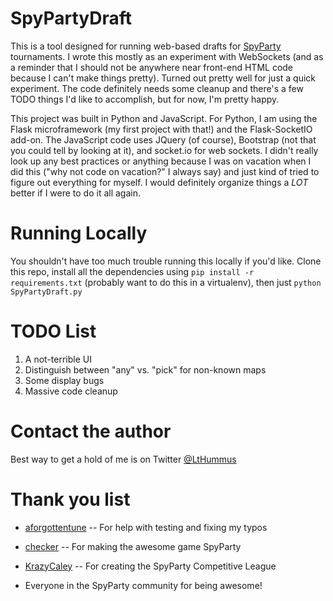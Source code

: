 # SpyPartyDraft

This is a tool designed for running web-based drafts for [SpyParty](http://www.spyparty.com) tournaments.  I wrote this mostly as an experiment with WebSockets (and as a reminder that I should not be anywhere near front-end HTML code because I can't make things pretty).  Turned out pretty well for just a quick experiment.  The code definitely needs some cleanup and there's a few TODO things I'd like to accomplish, but for now, I'm pretty happy.

This project was built in Python and JavaScript.  For Python, I am using the Flask microframework (my first project with that!) and the Flask-SocketIO add-on.  The JavaScript code uses JQuery (of course), Bootstrap (not that you could tell by looking at it), and socket.io for web sockets.  I didn't really look up any best practices or anything because I was on vacation when I did this ("why not code on vacation?" I always say) and just kind of tried to figure out everything for myself.  I would definitely organize things a _LOT_ better if I were to do it all again.
 
# Running Locally
 
You shouldn't have too much trouble running this locally if you'd like.  Clone this repo, install all the dependencies using ```pip install -r requirements.txt``` (probably want to do this in a virtualenv), then just ```python SpyPartyDraft.py```

# TODO List

1. A not-terrible UI
2. Distinguish between "any" vs. "pick" for non-known maps
3. Some display bugs
4. Massive code cleanup

# Contact the author

Best way to get a hold of me is on Twitter [@LtHummus](https://twitter.com/LtHummus)

# Thank you list

* [aforgottentune](https://twitter.com/aforgottentune) -- For help with testing and fixing my typos
* [checker](https://twitter.com/checker) -- For making the awesome game SpyParty
* [KrazyCaley](https://twitter.com/krazycaley) -- For creating the SpyParty Competitive League

* Everyone in the SpyParty community for being awesome!

